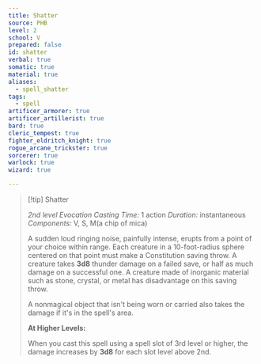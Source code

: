 ```yaml
---
title: Shatter
source: PHB
level: 2
school: V
prepared: false
id: shatter
verbal: true
somatic: true
material: true
aliases:
  - spell_shatter
tags:
  - spell
artificer_armorer: true
artificer_artillerist: true
bard: true
cleric_tempest: true
fighter_eldritch_knight: true
rogue_arcane_trickster: true
sorcerer: true
warlock: true
wizard: true

---
```

>[!tip] Shatter
>
> *2nd level Evocation*
> *Casting Time:* 1 action
> *Duration:* instantaneous
> *Components:* V, S, M(a chip of mica)
>
>A sudden loud ringing noise, painfully intense, erupts from a point of your choice within range. Each creature in a 10-foot-radius sphere centered on that point must make a Constitution saving throw. A creature takes **3d8** thunder damage on a failed save, or half as much damage on a successful one. A creature made of inorganic material such as stone, crystal, or metal has disadvantage on this saving throw.
>
>A nonmagical object that isn't being worn or carried also takes the damage if it's in the spell's area.
>
>**At Higher Levels:**
>
>When you cast this spell using a spell slot of 3rd level or higher, the damage increases by **3d8** for each slot level above 2nd.
>


